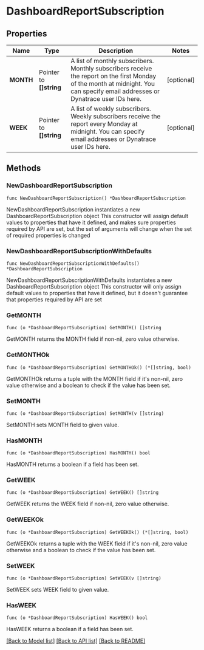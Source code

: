 # DashboardReportSubscription

## Properties

Name | Type | Description | Notes
------------ | ------------- | ------------- | -------------
**MONTH** | Pointer to **[]string** | A list of monthly subscribers.   Monthly subscribers receive the report on the first Monday of the month at midnight.   You can specify email addresses or Dynatrace user IDs here. | [optional] 
**WEEK** | Pointer to **[]string** | A list of weekly subscribers.   Weekly subscribers receive the report every Monday at midnight.    You can specify email addresses or Dynatrace user IDs here. | [optional] 

## Methods

### NewDashboardReportSubscription

`func NewDashboardReportSubscription() *DashboardReportSubscription`

NewDashboardReportSubscription instantiates a new DashboardReportSubscription object
This constructor will assign default values to properties that have it defined,
and makes sure properties required by API are set, but the set of arguments
will change when the set of required properties is changed

### NewDashboardReportSubscriptionWithDefaults

`func NewDashboardReportSubscriptionWithDefaults() *DashboardReportSubscription`

NewDashboardReportSubscriptionWithDefaults instantiates a new DashboardReportSubscription object
This constructor will only assign default values to properties that have it defined,
but it doesn't guarantee that properties required by API are set

### GetMONTH

`func (o *DashboardReportSubscription) GetMONTH() []string`

GetMONTH returns the MONTH field if non-nil, zero value otherwise.

### GetMONTHOk

`func (o *DashboardReportSubscription) GetMONTHOk() (*[]string, bool)`

GetMONTHOk returns a tuple with the MONTH field if it's non-nil, zero value otherwise
and a boolean to check if the value has been set.

### SetMONTH

`func (o *DashboardReportSubscription) SetMONTH(v []string)`

SetMONTH sets MONTH field to given value.

### HasMONTH

`func (o *DashboardReportSubscription) HasMONTH() bool`

HasMONTH returns a boolean if a field has been set.

### GetWEEK

`func (o *DashboardReportSubscription) GetWEEK() []string`

GetWEEK returns the WEEK field if non-nil, zero value otherwise.

### GetWEEKOk

`func (o *DashboardReportSubscription) GetWEEKOk() (*[]string, bool)`

GetWEEKOk returns a tuple with the WEEK field if it's non-nil, zero value otherwise
and a boolean to check if the value has been set.

### SetWEEK

`func (o *DashboardReportSubscription) SetWEEK(v []string)`

SetWEEK sets WEEK field to given value.

### HasWEEK

`func (o *DashboardReportSubscription) HasWEEK() bool`

HasWEEK returns a boolean if a field has been set.


[[Back to Model list]](../README.md#documentation-for-models) [[Back to API list]](../README.md#documentation-for-api-endpoints) [[Back to README]](../README.md)



